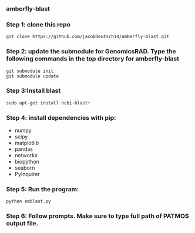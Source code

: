 ### amberfly-blast
### Step 1: clone this repo
```
git clone https://github.com/jacobDeutsch10/amberfly-blast.git
```
### Step 2: update the submodule for GenomicsRAD. Type the following commands in the top directory for amberfly-blast
```
git submodule init
git submodule update
```
### Step 3:Install blast
```
sudo apt-get install ncbi-blast+
````
### Step 4: install dependencies with pip:
- numpy
- scipy
- matplotlib
- pandas
- networkx
- biopython
- seaborn
- PyInquirer

### Step 5: Run the program:
```
python amblast.py
```
### Step 6: Follow prompts. Make sure to type full path of PATMOS output file.
